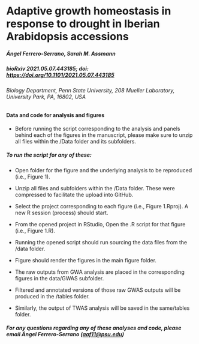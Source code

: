 

# **Adaptive growth homeostasis in response to drought in Iberian Arabidopsis accessions**

##### Ángel Ferrero-Serrano, Sarah M. Assmann

##### bioRxiv 2021.05.07.443185; doi: https://doi.org/10.1101/2021.05.07.443185

###### Biology Department, Penn State University, 208 Mueller Laboratory, University Park, PA, 16802, USA

#### Data and code for analysis and figures

- Before running the script corresponding to the analysis and panels behind each of the figures in the manuscript, please make sure to unzip all files within the /Data folder and its subfolders.

##### To run the script for any of these:

- Open folder for the figure and the underlying analysis to be reproduced (i.e., Figure 1).

- Unzip all files and subfolders within the /Data folder. These were compressed to facilitate the upload into GitHub.

- Select the project corresponding to each figure (i.e., Figure 1.Rproj). A new R session (process) should start.

- From the opened project in RStudio, Open the .R script for that figure (i.e., Figure 1.R).

- Running the opened script should run sourcing the data files from the /data folder.

- Figure should render the figures in the main figure folder.

- The raw outputs from GWA analysis are placed in the corresponding figures in the data/GWAS subfolder.

- Filtered and annotated versions of those raw GWAS outputs will be produced in the /tables folder.

- Similarly, the output of TWAS analysis will be saved in the same/tables folder.

##### *For any questions regarding any of these analyses and code, please email Ángel Ferrero-Serrano (aaf11@psu.edu)*
